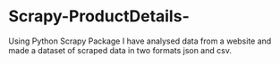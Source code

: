 # Scrapy-ProductDetails-
Using Python Scrapy Package I have analysed data from a website and made a dataset of scraped data in two formats json and csv.


